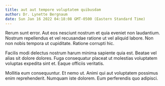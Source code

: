 ```yaml
---
title: aut aut tempore voluptatem quibusdam
author: Dr. Lynette Bergnaum
date: Sun Jan 16 2022 04:18:08 GMT-0500 (Eastern Standard Time)
---
```

Rerum sunt error. Aut eos nesciunt nostrum et quia eveniet non laudantium. Nostrum repellendus et vel recusandae ratione ut vel aliquid labore. Non non nobis tempora ut cupiditate. Ratione corrupti hic.

 Facilis modi delectus nostrum harum minima sapiente quia est. Beatae vel alias sit dolore dolores. Fuga consequatur placeat ut molestias voluptatem voluptas expedita sint et. Eaque officiis veritatis.

 Mollitia eum consequuntur. Et nemo ut. Animi qui aut voluptatem possimus enim reprehenderit. Numquam iste dolorem. Eum perferendis quo adipisci.